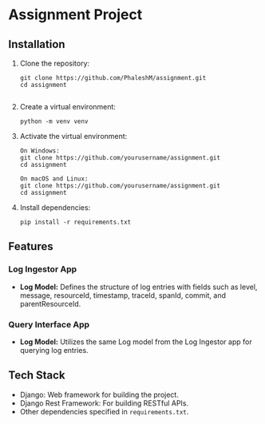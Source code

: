 # Assignment Project

## Installation

1. Clone the repository:

   ```terminal
   git clone https://github.com/PhaleshM/assignment.git
   cd assignment


2. Create a virtual environment:

   ```terminal
   python -m venv venv

3. Activate the virtual environment:

   ```terminal
   On Windows:
   git clone https://github.com/yourusername/assignment.git
   cd assignment

   On macOS and Linux:
   git clone https://github.com/yourusername/assignment.git
   cd assignment

4. Install dependencies:

   ```terminal
   pip install -r requirements.txt

## Features

### Log Ingestor App

- **Log Model:** Defines the structure of log entries with fields such as level, message, resourceId, timestamp, traceId, spanId, commit, and parentResourceId.

### Query Interface App

- **Log Model:** Utilizes the same Log model from the Log Ingestor app for querying log entries.

## Tech Stack

- Django: Web framework for building the project.
- Django Rest Framework: For building RESTful APIs.
- Other dependencies specified in `requirements.txt`.


